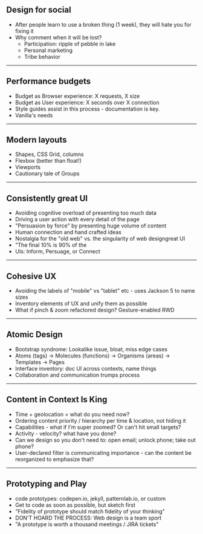 ## Design for social

* After people learn to use a broken thing (1 week), they will hate you for fixing it
* Why comment when it will be lost?
   * Participation: ripple of pebble in lake
   * Personal marketing
   * Tribe behavior

---
   
## Performance budgets
* Budget as Browser experience: X requests, X size
* Budget as User experience: X seconds over X connection
* Style guides assist in this process - documentation is key.
* Vanilla's needs

---

## Modern layouts

* Shapes, CSS Grid, columns
* Flexbox (better than float!)
* Viewports
* Cautionary tale of Groups

---

## Consistently great UI

* Avoiding cognitive overload of presenting too much data
* Driving a user action with every detail of the page
* "Persuasion by force" by presenting huge volume of content
* Human connection and hand crafted ideas
* Nostalgia for the "old web" vs. the singularity of web designgreat UI
* "The final 10% is 90% of the 
* UIs: Inform, Persuage, or Connect

---

## Cohesive UX

* Avoiding the labels of "mobile" vs "tablet" etc - uses Jackson 5 to name sizes
* Inventory elements of UX and unify them as possible
* What if pinch & zoom refactored design? Gesture-enabled RWD

---

## Atomic Design

* Bootstrap syndrome: Lookalike issue, bloat, miss edge cases
* Atoms (tags) -> Molecules (functions) -> Organisms (areas) -> Templates -> Pages
* Interface inventory: doc UI across contexts, name things
* Collaboration and communication trumps process

---

## Content in Context Is King

* Time + geolocation = what do you need now? 
* Ordering content priority / hierarchy per time & location, not hiding it
* Capabilities - what if I'm super zoomed? Or can't hit small targets?
* Activity - velocity? what have you done?
* Can we design so you don't need to: open email; unlock phone; take out phone?
* User-declared filter is communicating importance - can the content be reorganized to emphasize that?

---

## Prototyping and Play

* code prototypes: codepen.io, jekyll, patternlab.io, or custom
* Get to code as soon as possible, but sketch first
* "Fidelity of prototype should match fidelity of your thinking"
* DON'T HOARD THE PROCESS: Web design is a team sport
* "A prototype is worth a thousand meetings / JIRA tickets"

